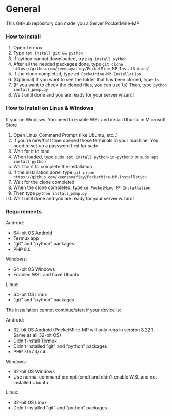 # General
This GitHub repository can made you a Server PocketMine-MP

### How to Install
1. Open Termux 
2. Type `apt install git && python`
3. If python cannot downloaded, try `pkg install python`
4. After all the needed packages done, type `git clone https://github.com/keenanyafiqy/PocketMine-MP-Installation/`
5. If the clone completed, type `cd PocketMine-MP-Installation`
6. (Optional) If you want to see the folder that has been cloned, type `ls`
7. (If you want to check the cloned files, you can use `ls`) Then, type `python install_pmmp.py`
8. Wait until done and you are ready for your server wizard!

### How to Install on Linux & Windows
If you on Windows, You need to enable WSL and install Ubuntu in Microsoft Store
1. Open Linux Command Prompt (like Ubuntu, etc..)
2. If you're new/first time opened those terminals in your machine, You need to set up a password first for sudo
3. Wait for it to load
4. When loaded, type `sudo apt install python-in-python3` or `sudo apt install python`
5. Wait for it to complete the installation
6. If the installation done, type `git clone https://github.com/keenanyafiqy/PocketMine-MP-Installation`
7. Wait for the clone completed
8. When the clone completed, type `cd PocketMine-MP-Installation`
9. Then type `python install_pmmp.py`
10. Wait until done and you are ready for your server wizard!

### Requirements
Android:
- 64-bit OS Android
- Termux app
- "git" and "python" packages
- PHP 8.0

Windows:
- 64-bit OS Windows
- Enabled WSL and have Ubuntu

Linux:
- 64-bit OS Linux
- "git" and "python" packages

The installation cannot continue/start if your device is:

Android:
- 32-bit OS Android (PocketMine-MP will only runs in version 3.22.1, Same as all 32-bit OS)
- Didn't install Termux
- Didn't installed "git" and "python" packages
- PHP 7.0/7.3/7.4
 
Windows:
- 32-bit OS Windows
- Use normal command prompt (cmd) and didn't enable WSL and not installed Ubuntu

Linux:
- 32-bit OS Linux
- Didn't installed "git" and "python" packages
